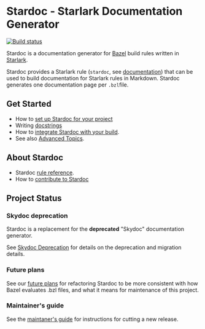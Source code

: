 # Stardoc - Starlark Documentation Generator

[![Build status](https://badge.buildkite.com/d8594eb71e4869c792cce22428b08e03b345f9c65dc603d70b.svg?branch=master)](https://buildkite.com/bazel/stardoc)

Stardoc is a documentation generator for [Bazel](https://bazel.build) build rules
written in [Starlark](https://bazel.build/rules/language).

Stardoc provides a Starlark rule (`stardoc`, see [documentation](docs/stardoc_rule.md)) that can
be used to build documentation for Starlark rules in Markdown. Stardoc generates one documentation
page per `.bzl`file.

## Get Started

* How to [set up Stardoc for your project](docs/getting_started_stardoc.md)
* Writing [docstrings](docs/writing_stardoc.md)
* How to [integrate Stardoc with your build](docs/generating_stardoc.md).
* See also [Advanced Topics](docs/advanced_stardoc_usage.md).

## About Stardoc

* Stardoc [rule reference](docs/stardoc_rule.md).
* How to [contribute to Stardoc](docs/contributing.md)

## Project Status

### Skydoc deprecation

Stardoc is a replacement for the **deprecated** "Skydoc" documentation generator.

See [Skydoc Deprecation](docs/skydoc_deprecation.md) for
details on the deprecation and migration details.

### Future plans

See our [future plans](docs/future_plans.md) for refactoring Stardoc to be more consistent with how Bazel evaluates .bzl files, and what it means for maintenance of this project.

### Maintainer's guide

See the [maintaner's guide](docs/maintainers_guide.md) for instructions for
cutting a new release.

